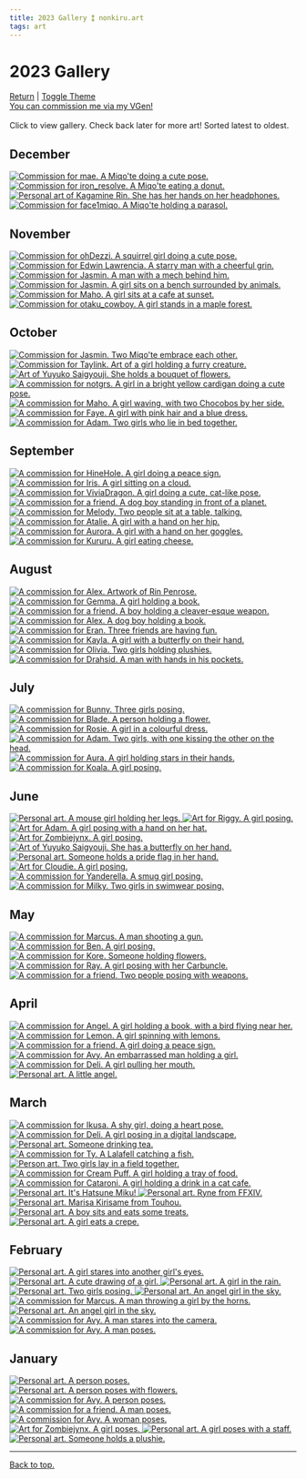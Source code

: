 ```yaml
---
title: 2023 Gallery ⁑ nonkiru.art
tags: art
---
```


<!-- bulk resize 300 height -->
<h1>2023 Gallery</h1>
<a href="/art/">Return</a> | <a href="#" id="theme-toggle" onclick="modeSwitcher()">Toggle Theme</a>
<br><a href="https://vgen.co/nonkiru">You can commission me via my VGen!</a>
<br>
<br>Click to view gallery. Check back later for more art! Sorted latest to oldest.
<div class="gallery">
<h2>December</h2>
<a href="/../assets/artwork/2023/mae.png" data-fancybox="gallery" data-caption="Commission for mae. A Miqo'te doing a cute pose.">
    <img src="/../assets/artwork/2023/low/mae.png" alt="Commission for mae. A Miqo'te doing a cute pose."  loading="lazy" />
</a>

<a href="/../assets/artwork/2023/artemis.png" data-fancybox="gallery" data-caption="Commission for iron_resolve. A Miqo'te eating a donut.">
    <img src="/../assets/artwork/2023/low/artemis.png" alt="Commission for iron_resolve. A Miqo'te eating a donut."  loading="lazy" />
</a>

<a href="/../assets/artwork/2023/kagamine_rin.png" data-fancybox="gallery" data-caption="Personal art of Kagamine Rin. She has her hands on her headphones.">
    <img src="/../assets/artwork/2023/low/kagamine_rin.png" alt="Personal art of Kagamine Rin. She has her hands on her headphones."  loading="lazy" />
</a>

<a href="/../assets/artwork/2023/face1miqo.png" data-fancybox="gallery" data-caption="Commission for face1miqo. A Miqo'te holding a parasol.">
    <img src="/../assets/artwork/2023/low/face1miqo.png" alt="Commission for face1miqo. A Miqo'te holding a parasol."  loading="lazy" />
</a>

<h2>November</h2>
<a href="/../assets/artwork/2023/ohdezzi.png" data-fancybox="gallery" data-caption="Commission for ohDezzi. A squirrel girl doing a cute pose.">
    <img src="/../assets/artwork/2023/low/ohdezzi.png" alt="Commission for ohDezzi. A squirrel girl doing a cute pose."  loading="lazy"  loading="lazy" />
</a>

<a href="/../assets/artwork/2023/edwin.png" data-fancybox="gallery" data-caption="Commission for Edwin Lawrencia. A starry man with a cheerful grin.">
    <img src="/../assets/artwork/2023/low/edwin.png" alt="Commission for Edwin Lawrencia. A starry man with a cheerful grin."  loading="lazy" />
</a>

<a href="/../assets/artwork/2023/graham.png" data-fancybox="gallery" data-caption="Commission for Marcus. A man with a mech behind him.">
    <img src="/../assets/artwork/2023/low/graham.png" alt="Commission for Jasmin. A man with a mech behind him."  loading="lazy" />
</a>

<a href="/../assets/artwork/2023/jasmin_2.png" data-fancybox="gallery" data-caption="Commission for Jasmin. A girl sits on a bench surrounded by animals.">
    <img src="/../assets/artwork/2023/low/jasmin_2.png" alt="Commission for Jasmin. A girl sits on a bench surrounded by animals."  loading="lazy" />
</a>

<a href="/../assets/artwork/2023/maho.png" data-fancybox="gallery" data-caption="Commission for Maho. A girl sits at a cafe at sunset.">
    <img src="/../assets/artwork/2023/low/maho.png" alt="Commission for Maho. A girl sits at a cafe at sunset."  loading="lazy" />
</a>

<a href="/../assets/artwork/2023/otaku.png" data-fancybox="gallery" data-caption="Commission for otaku_cowboy. A girl stands in a maple forest.">
    <img src="/../assets/artwork/2023/low/otaku.png" alt="Commission for otaku_cowboy. A girl stands in a maple forest."  loading="lazy" />
</a>

<h2>October</h2>
<a href="/../assets/artwork/2023/jasmin.png" data-fancybox="gallery" data-caption="Commission for Jasmin. Two Miqo'te embrace each other.">
    <img src="/../assets/artwork/2023/low/jasmin.png" alt="Commission for Jasmin. Two Miqo'te embrace each other."  loading="lazy" />
</a>

<a href="/../assets/artwork/2023/taylink.png" data-fancybox="gallery" data-caption="Commission for Taylink. Art of a girl holding a furry creature.">
    <img src="/../assets/artwork/2023/low/taylink.png" alt="Commission for Taylink. Art of a girl holding a furry creature."  loading="lazy" />
</a>

<a href="/../assets/artwork/2023/yuyuko_2.png" data-fancybox="gallery" data-caption="Art of Yuyuko Saigyouji. She holds a bouquet of flowers.">
    <img src="/../assets/artwork/2023/low/yuyuko_2.png" alt="Art of Yuyuko Saigyouji. She holds a bouquet of flowers."  loading="lazy" />
</a>

<a href="/../assets/artwork/2023/notgrs.png" data-fancybox="gallery" data-caption="A commission for notgrs. A girl in a bright yellow cardigan doing a cute pose.">
    <img src="/../assets/artwork/2023/low/notgrs.png" alt="A commission for notgrs. A girl in a bright yellow cardigan doing a cute pose."  loading="lazy" />
</a>

<a href="/../assets/artwork/2023/ramen.png" data-fancybox="gallery" data-caption="A commission for Maho. A girl waving, with two Chocobos by her side.">
    <img src="/../assets/artwork/2023/low/ramen.png" alt="A commission for Maho. A girl waving, with two Chocobos by her side."  loading="lazy" />
</a>

<a href="/../assets/artwork/2023/faye.png" data-fancybox="gallery" data-caption="A commission for Faye. A girl with pink hair and a blue dress.">
    <img src="/../assets/artwork/2023/low/faye.png" alt="A commission for Faye. A girl with pink hair and a blue dress."  loading="lazy" />
</a>

<a href="/../assets/artwork/2023/adam_4.png" data-fancybox="gallery" data-caption="A commission for Adam. Two girls who lie in bed together.">
    <img src="/../assets/artwork/2023/low/adam_4.png" alt="A commission for Adam. Two girls who lie in bed together."  loading="lazy" />
</a>

<h2>September</h2>
<a href="/../assets/artwork/2023/hine.png" data-fancybox="gallery" data-caption="A commission for HineHole. A girl doing a peace sign.">
    <img src="/../assets/artwork/2023/low/hine.png" alt="A commission for HineHole. A girl doing a peace sign."  loading="lazy" />
</a>

<a href="/../assets/artwork/2023/iris.png" data-fancybox="gallery" data-caption="A commission for Iris. A girl sitting on a cloud.">
    <img src="/../assets/artwork/2023/low/iris.png" alt="A commission for Iris. A girl sitting on a cloud."  loading="lazy" />
</a>

<a href="/../assets/artwork/2023/vivia.png" data-fancybox="gallery" data-caption="A commission for ViviaDragon. A girl doing a cute, cat-like pose.">
    <img src="/../assets/artwork/2023/low/vivia.png" alt="A commission for ViviaDragon. A girl doing a cute, cat-like pose."  loading="lazy" />
</a>

<a href="/../assets/artwork/2023/ryuji.png" data-fancybox="gallery" data-caption="A commission for a friend. A dog boy standing in front of a planet.">
    <img src="/../assets/artwork/2023/low/ryuji.png" alt="A commission for a friend. A dog boy standing in front of a planet."  loading="lazy" />
</a>

<a href="/../assets/artwork/2023/melody.png" data-fancybox="gallery" data-caption="A commission for Melody. Two people sit at a table, talking.">
    <img src="/../assets/artwork/2023/low/melody.png" alt="A commission for Melody. Two people sit at a table, talking."  loading="lazy" />
</a>

<a href="/../assets/artwork/2023/atalie.png" data-fancybox="gallery" data-caption="A commission for Atalie. A girl with a hand on her hip.">
    <img src="/../assets/artwork/2023/low/atalie.png" alt="A commission for Atalie. A girl with a hand on her hip."  loading="lazy" />
</a>

<a href="/../assets/artwork/2023/aurora.png" data-fancybox="gallery" data-caption="A commission for Aurora. A girl with a hand on her goggles.">
    <img src="/../assets/artwork/2023/low/aurora.png" alt="A commission for Aurora. A girl with a hand on her goggles."  loading="lazy" />
</a>

<a href="/../assets/artwork/2023/kururu.png" data-fancybox="gallery" data-caption="A commission for Kururu. A girl eating cheese.">
    <img src="/../assets/artwork/2023/low/kururu.png" alt="A commission for Kururu. A girl eating cheese."  loading="lazy" />
</a>

<h2>August</h2>
<a href="/../assets/artwork/2023/rin.png" data-fancybox="gallery" data-caption="A commission for Alex. Artwork of Rin Penrose.">
    <img src="/../assets/artwork/2023/low/rin.png" alt="A commission for Alex. Artwork of Rin Penrose."  loading="lazy" />
</a>

<a href="/../assets/artwork/2023/gemma.png" data-fancybox="gallery" data-caption="A commission for Gemma. A girl holding a book.">
    <img src="/../assets/artwork/2023/low/gemma.png" alt="A commission for Gemma. A girl holding a book."  loading="lazy" />
</a>

<a href="/../assets/artwork/2023/ethan.png" data-fancybox="gallery" data-caption="A commission for a friend. A boy holding a cleaver-esque weapon.">
    <img src="/../assets/artwork/2023/low/ethan.png" alt="A commission for a friend. A boy holding a cleaver-esque weapon."  loading="lazy" />
</a>

<a href="/../assets/artwork/2023/alex.png" data-fancybox="gallery" data-caption="A commission for Alex. A dog boy holding a book.">
    <img src="/../assets/artwork/2023/low/alex.png" alt="A commission for Alex. A dog boy holding a book."  loading="lazy" />
</a>

<a href="/../assets/artwork/2023/eran.png" data-fancybox="gallery" data-caption="A commission for Eran. Three friends are having fun.">
    <img src="/../assets/artwork/2023/low/eran.png" alt="A commission for Eran. Three friends are having fun."  loading="lazy" />
</a>

<a href="/../assets/artwork/2023/kayla.png" data-fancybox="gallery" data-caption="A commission for Kayla. A girl with a butterfly on their hand.">
    <img src="/../assets/artwork/2023/low/kayla.png" alt="A commission for Kayla. A girl with a butterfly on their hand."  loading="lazy" />
</a>

<a href="/../assets/artwork/2023/sanrio.png" data-fancybox="gallery" data-caption="A commission for Olivia. Two girls holding plushies.">
    <img src="/../assets/artwork/2023/low/sanrio.png" alt="A commission for Olivia. Two girls holding plushies."  loading="lazy" />
</a>

<a href="/../assets/artwork/2023/drahsid.png" data-fancybox="gallery" data-caption="A commission for Drahsid. A man with hands in his pockets.">
    <img src="/../assets/artwork/2023/low/drahsid.png" alt="A commission for Drahsid. A man with hands in his pockets."  loading="lazy" />
</a>

<h2>July</h2>
<a href="/../assets/artwork/2023/bunny.png" data-fancybox="gallery" data-caption="A commission for Bunny. Three girls posing.">
    <img src="/../assets/artwork/2023/low/bunny.png" alt="A commission for Bunny. Three girls posing."  loading="lazy" />
</a>

<a href="/../assets/artwork/2023/blade.png" data-fancybox="gallery" data-caption="A commission for Blade. A person holding a flower.">
    <img src="/../assets/artwork/2023/low/blade.png" alt="A commission for Blade. A person holding a flower."  loading="lazy" />
</a>

<a href="/../assets/artwork/2023/rosie.png" data-fancybox="gallery" data-caption="A commission for Rosie. A girl in a colourful dress.">
    <img src="/../assets/artwork/2023/low/rosie.png" alt="A commission for Rosie. A girl in a colourful dress."  loading="lazy" />
</a>

<a href="/../assets/artwork/2023/adam_3.png" data-fancybox="gallery" data-caption="A commission for Adam. Two girls, with one kissing the other on the head.">
    <img src="/../assets/artwork/2023/low/adam_3.png" alt="A commission for Adam. Two girls, with one kissing the other on the head.""  loading="lazy" />
</a>

<a href="/../assets/artwork/2023/aura.png" data-fancybox="gallery" data-caption="A commission for Aura. A girl holding stars in their hands.">
    <img src="/../assets/artwork/2023/low/aura.png" alt="A commission for Aura. A girl holding stars in their hands."  loading="lazy" />
</a>

<a href="/../assets/artwork/2023/koala.png" data-fancybox="gallery" data-caption="A commission for Koala. A girl posing.">
    <img src="/../assets/artwork/2023/low/koala.png" alt="A commission for Koala. A girl posing."  loading="lazy" />
</a>

<h2>June</h2>
<a href="/../assets/artwork/2023/mouse.png" data-fancybox="gallery" data-caption="Personal art. A mouse girl holding her legs.">
    <img src="/../assets/artwork/2023/low/mouse.png" alt="Personal art. A mouse girl holding her legs."  loading="lazy" />
</a>

<a href="/../assets/artwork/2023/riggy.png" data-fancybox="gallery" data-caption="Art for Riggy. A girl posing.">
    <img src="/../assets/artwork/2023/low/riggy.png" alt="Art for Riggy. A girl posing."  loading="lazy" />
</a>

<a href="/../assets/artwork/2023/adam.png" data-fancybox="gallery" data-caption="Art for Adam. A girl posing with a hand on her hat.">
    <img src="/../assets/artwork/2023/low/adam.png" alt="Art for Adam. A girl posing with a hand on her hat."  loading="lazy" />
</a>

<a href="/../assets/artwork/2023/izumi.png" data-fancybox="gallery" data-caption="Art for Zombiejynx. A girl posing.">
    <img src="/../assets/artwork/2023/low/izumi.png" alt="Art for Zombiejynx. A girl posing."  loading="lazy" />
</a>

<a href="/../assets/artwork/2023/yuyuko.png" data-fancybox="gallery" data-caption="Art of Yuyuko Saigyouji. She has a butterfly on her hand.">
    <img src="/../assets/artwork/2023/low/yuyuko.png" alt="Art of Yuyuko Saigyouji. She has a butterfly on her hand."  loading="lazy" />
</a>

<a href="/../assets/artwork/2023/pride.png" data-fancybox="gallery" data-caption="Personal art. Someone holds a pride flag in her hand.">
    <img src="/../assets/artwork/2023/low/pride.png" alt="Personal art. Someone holds a pride flag in her hand."  loading="lazy" />
</a>

<a href="/../assets/artwork/2023/miyoki.png" data-fancybox="gallery" data-caption="Art for Cloudie. A girl posing.">
    <img src="/../assets/artwork/2023/low/miyoki.png" alt="Art for Cloudie. A girl posing."  loading="lazy" />
</a>

<a href="/../assets/artwork/2023/yanderella.png" data-fancybox="gallery" data-caption="A commission for Yanderella. A smug girl posing.">
    <img src="/../assets/artwork/2023/low/yanderella.png" alt="A commission for Yanderella. A smug girl posing."  loading="lazy" />
</a>

<a href="/../assets/artwork/2023/milky.png" data-fancybox="gallery" data-caption="A commission for Milky. Two girls in swimwear posing." >
    <img src="/../assets/artwork/2023/low/milky.png" alt="A commission for Milky. Two girls in swimwear posing."  loading="lazy" />
</a>

<h2>May</h2>
<a href="/../assets/artwork/2023/marcus.png" data-fancybox="gallery" data-caption="A commission for Marcus. A man shooting a gun.">
    <img src="/../assets/artwork/2023/low/marcus.png" alt="A commission for Marcus. A man shooting a gun."  loading="lazy" />
</a>

<a href="/../assets/artwork/2023/ben.png" data-fancybox="gallery" data-caption="A commission for Ben. A girl posing.">
    <img src="/../assets/artwork/2023/low/ben.png" alt="A commission for Ben. A girl posing."  loading="lazy" />
</a>

<a href="/../assets/artwork/2023/kore.png" data-fancybox="gallery" data-caption="A commission for Kore. Someone holding flowers.">
    <img src="/../assets/artwork/2023/low/kore.png" alt="A commission for Kore. Someone holding flowers."  loading="lazy" />
</a>

<a href="/../assets/artwork/2023/ray.png" data-fancybox="gallery" data-caption="A commission for Ray. A girl posing with her Carbuncle.">
    <img src="/../assets/artwork/2023/low/ray.png" alt="A commission for Ray. A girl posing with her Carbuncle."  loading="lazy" />
</a>

<a href="/../assets/artwork/2023/liam.png" data-fancybox="gallery" data-caption="A commission for a friend. Two people posing with weapons.">
    <img src="/../assets/artwork/2023/low/liam.png" alt="A commission for a friend. Two people posing with weapons."  loading="lazy" />
</a>

<h2>April</h2>
<a href="/../assets/artwork/2023/angel.png" data-fancybox="gallery" data-caption="A commission for Angel. A girl holding a book, with a bird flying near her.">
    <img src="/../assets/artwork/2023/low/angel.png" alt="A commission for Angel. A girl holding a book, with a bird flying near her."  loading="lazy" />
</a>

<a href="/../assets/artwork/2023/lemon.png" data-fancybox="gallery" data-caption="A commission for Lemon. A girl spinning with lemons.">
    <img src="/../assets/artwork/2023/low/lemon.png" alt="A commission for Lemon. A girl spinning with lemons."  loading="lazy" />
</a>

<a href="/../assets/artwork/2023/mezuki.png" data-fancybox="gallery" data-caption="A commission for a friend. A girl doing a peace sign.">
    <img src="/../assets/artwork/2023/low/mezuki.png" alt="A commission for a friend. A girl doing a peace sign."  loading="lazy" />
</a>

<a href="/../assets/artwork/2023/avyvoksis.png" data-fancybox="gallery" data-caption="A commission for Avy. An embarrassed man holding a girl.">
    <img src="/../assets/artwork/2023/low/avyvoksis.png" alt="A commission for Avy. An embarrassed man holding a girl."  loading="lazy" />
</a>

<a href="/../assets/artwork/2023/deli.png" data-fancybox="gallery" data-caption="A commission for Deli. A girl pulling her mouth.">
    <img src="/../assets/artwork/2023/low/deli.png" alt="A commission for Deli. A girl pulling her mouth."  loading="lazy" />
</a>

<a href="/../assets/artwork/2023/maron.png" data-fancybox="gallery" data-caption="Personal art. A little angel.">
    <img src="/../assets/artwork/2023/low/maron.png" alt="Personal art. A little angel."  loading="lazy" />
</a>

<h2>March</h2>
<a href="/../assets/artwork/2023/ikusa.png" data-fancybox="gallery" data-caption="A commission for Ikusa. A shy girl, doing a heart pose.">
    <img src="/../assets/artwork/2023/low/ikusa.png" alt="A commission for Ikusa. A shy girl, doing a heart pose."  loading="lazy" />
</a>

<a href="/../assets/artwork/2023/deli_low.png" data-fancybox="gallery" data-caption="A commission for Deli. A girl posing in a digital landscape.">
    <img src="/../assets/artwork/2023/low/deli_low.png" alt="A commission for Deli. A girl posing in a digital landscape."  loading="lazy" />
</a>

<a href="/../assets/artwork/2023/tea.png" data-fancybox="gallery" data-caption="Personal art. Someone drinking tea.">
    <img src="/../assets/artwork/2023/low/tea.png" alt="Personal art. Someone drinking tea."  loading="lazy" />
</a>

<a href="/../assets/artwork/2023/ty.png" data-fancybox="gallery" data-caption="A commission for Ty. A Lalafell catching a fish.">
    <img src="/../assets/artwork/2023/low/ty.png" alt="A commission for Ty. A Lalafell catching a fish."  loading="lazy" />
</a>

<a href="/../assets/artwork/2023/lesbians.png" data-fancybox="gallery" data-caption="Person art. Two girls lay in a field together.">
    <img src="/../assets/artwork/2023/low/lesbians.png" alt="Person art. Two girls lay in a field together."  loading="lazy" />
</a>

<a href="/../assets/artwork/2023/cream_puff.png" data-fancybox="gallery" data-caption="A commission for Cream Puff. A girl holding a tray of food." >
    <img src="/../assets/artwork/2023/low/cream_puff.png" alt="A commission for Cream Puff. A girl holding a tray of food."  loading="lazy" />
</a>

<a href="/../assets/artwork/2023/cataroni.png" data-fancybox="gallery" data-caption="A commission for Cataroni. A girl holding a drink in a cat cafe.">
    <img src="/../assets/artwork/2023/low/cataroni.png" alt="A commission for Cataroni. A girl holding a drink in a cat cafe."  loading="lazy" />
</a>

<a href="/../assets/artwork/2023/digitallightsmiku.png" data-fancybox="gallery" data-caption="Personal art. It's Hatsune Miku!">
    <img src="/../assets/artwork/2023/low/digitallightsmiku.png" alt="Personal art. It's Hatsune Miku!"  loading="lazy" />
</a>

<a href="/../assets/artwork/2023/ryne.png" data-fancybox="gallery" data-caption="Personal art. Ryne from FFXIV.">
    <img src="/../assets/artwork/2023/low/ryne.png" alt="Personal art. Ryne from FFXIV."  loading="lazy" />
</a>

<a href="/../assets/artwork/2023/marisa.png" data-fancybox="gallery" data-caption="Personal art. Marisa Kirisame from Touhou.">
    <img src="/../assets/artwork/2023/low/marisa.png" alt="Personal art. Marisa Kirisame from Touhou."  loading="lazy" />
</a>

<a href="/../assets/artwork/2023/kou.png" data-fancybox="gallery" data-caption="Personal art. A boy sits and eats some treats.">
    <img src="/../assets/artwork/2023/low/kou.png" alt="Personal art. A boy sits and eats some treats."  loading="lazy" />
</a>

<a href="/../assets/artwork/2023/umemi.png" data-fancybox="gallery" data-caption="Personal art. A girl eats a crepe.">
    <img src="/../assets/artwork/2023/low/umemi.png" alt="Personal art. A girl eats a crepe."  loading="lazy" />
</a>

<h2>February</h2>
<a href="/../assets/artwork/2023/intoxicated.png" data-fancybox="gallery" data-caption="Personal art. A girl stares into another girl's eyes.">
    <img src="/../assets/artwork/2023/low/intoxicated.png" alt="Personal art. A girl stares into another girl's eyes."  loading="lazy" />
</a>

<a href="/../assets/artwork/2023/umemi_old.png" data-fancybox="gallery" data-caption="Personal art. A cute drawing of a girl.">
    <img src="/../assets/artwork/2023/low/umemi_old.png" alt="Personal art. A cute drawing of a girl."  loading="lazy" />
</a>

<a href="/../assets/artwork/2023/brolly.png" data-fancybox="gallery" data-caption="Personal art. A girl in the rain.">
    <img src="/../assets/artwork/2023/low/brolly.png" alt="Personal art. A girl in the rain."  loading="lazy" />
</a>

<a href="/../assets/artwork/2023/devil.png" data-fancybox="gallery" data-caption="Personal art. Two girls posing.">
    <img src="/../assets/artwork/2023/low/devil.png" alt="Personal art. Two girls posing."  loading="lazy" />
</a>

<a href="/../assets/artwork/2023/angel_2.png" data-fancybox="gallery" data-caption="Personal art. An angel girl in the sky.">
    <img src="/../assets/artwork/2023/low/angel_2.png" alt="Personal art. An angel girl in the sky."  loading="lazy" />
</a>

<a href="/../assets/artwork/2023/trollface.png" data-fancybox="gallery" data-caption="A commission for Marcus. A man throwing a girl by the horns.">
    <img src="/../assets/artwork/2023/low/trollface.png" alt="A commission for Marcus. A man throwing a girl by the horns."  loading="lazy" />
</a>

<a href="/../assets/artwork/2023/maron_2.png" data-fancybox="gallery" data-caption="Personal art. An angel girl in the sky.">
    <img src="/../assets/artwork/2023/low/maron_2.png" alt="Personal art. An angel girl in the sky."  loading="lazy" />
</a>

<a href="/../assets/artwork/2023/rom.png" data-fancybox="gallery" data-caption="A commission for Avy. A man stares into the camera.">
    <img src="/../assets/artwork/2023/low/rom.png" alt="A commission for Avy. A man stares into the camera."  loading="lazy" />
</a>

<a href="/../assets/artwork/2023/dan.png" data-fancybox="gallery" data-caption="A commission for Avy. A man poses.">
    <img src="/../assets/artwork/2023/low/dan.png" alt="A commission for Avy. A man poses."  loading="lazy" />
</a>

<h2>January</h2>
<a href="/../assets/artwork/2023/jupiter.png" data-fancybox="gallery" data-caption="Personal art. A person poses.">
    <img src="/../assets/artwork/2023/low/jupiter.png" alt="Personal art. A person poses."  loading="lazy" />
</a>

<a href="/../assets/artwork/2023/non.png" data-fancybox="gallery" data-caption="Personal art. A person poses with flowers." >
    <img src="/../assets/artwork/2023/low/non.png" alt="Personal art. A person poses with flowers."  loading="lazy" />
</a>

<a href="/../assets/artwork/2023/myu.png" data-fancybox="gallery" data-caption="A commission for Avy. A person poses.">
    <img src="/../assets/artwork/2023/low/myu.png" alt="A commission for Avy. A person poses."  loading="lazy" />
</a>

<a href="/../assets/artwork/2023/naruto.png" data-fancybox="gallery" data-caption="A commission for a friend. A man poses.">
    <img src="/../assets/artwork/2023/low/naruto.png" alt="A commission for a friend. A man poses."  loading="lazy" />
</a>

<a href="/../assets/artwork/2023/poshushu.png" data-fancybox="gallery" data-caption="A commission for Avy. A woman poses.">
    <img src="/../assets/artwork/2023/low/poshushu.png" alt="A commission for Avy. A woman poses."  loading="lazy" />
</a>

<a href="/../assets/artwork/2023/jynx.png" data-fancybox="gallery" data-caption="Art for Zombiejynx. A girl poses.">
    <img src="/../assets/artwork/2023/low/jynx.png" alt="Art for Zombiejynx. A girl poses."  loading="lazy" />
</a>

<a href="/../assets/artwork/2023/emmadreamdreamer.png" data-fancybox="gallery" data-caption="Personal art. A girl poses with a staff.">
    <img src="/../assets/artwork/2023/low/emmadreamdreamer.png" alt="Personal art. A girl poses with a staff."  loading="lazy" />
</a>

<a href="/../assets/artwork/2023/sillynon.png" data-fancybox="gallery" data-caption="Personal art. Someone holds a plushie.">
    <img src="/../assets/artwork/2023/low/sillynon.png" alt="Personal art. Someone holds a plushie."  loading="lazy" />
</a>
</div>

<hr>
<a href="#">Back to top.</a>